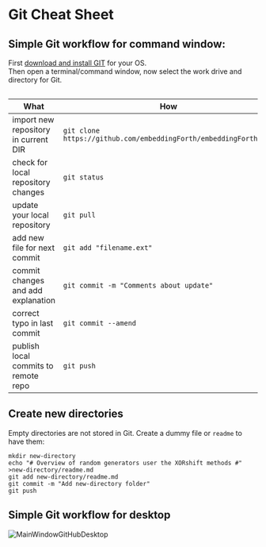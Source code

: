 # Git Cheat Sheet

## Simple Git workflow for command window:

First [download and install GIT](https://git-scm.com/downloads) for your OS.  
Then open a terminal/command window, now select the work drive and directory for Git.  
``` 
```
| What                                 | How                                                              |
|--------------------------------------|------------------------------------------------------------------|
| import new repository in current DIR | `git clone https://github.com/embeddingForth/embeddingForth.git` |
| check for local repository changes   | `git status`                                                     |
| update your local repository         | `git pull`                                                       |
| add new file for next commit         | `git add "filename.ext"`                                         |
| commit changes and add explanation   | `git commit -m "Comments about update"`                          |
| correct typo in last commit          | `git commit --amend`                                             |
| publish local commits to remote repo | `git push`                                                       |


## Create new directories

Empty directories are not stored in Git. Create a dummy file or `readme` to have them:

    mkdir new-directory
	echo "# Overview of random generators user the XORshift methods #" >new-directory/readme.md
	git add new-directory/readme.md
	git commit -m "Add new-directory folder"
	git push

## Simple Git workflow for desktop
![MainWindowGitHubDesktop](https://user-images.githubusercontent.com/11397265/139654141-a1bf33c5-b5c8-4d8b-8f97-7ac1ec9ce2ae.png)
